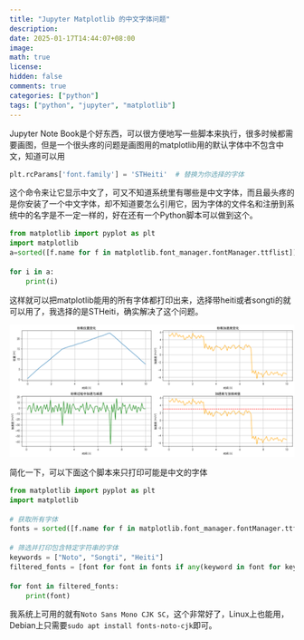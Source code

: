 ```yaml
---
title: "Jupyter Matplotlib 的中文字体问题"
description:
date: 2025-01-17T14:44:07+08:00
image:
math: true
license:
hidden: false
comments: true
categories: ["python"]
tags: ["python", "jupyter", "matplotlib"]
---
```


Jupyter Note Book是个好东西，可以很方便地写一些脚本来执行，很多时候都需要画图，但是一个很头疼的问题是画图用的matplotlib用的默认字体中不包含中文，知道可以用

```python
plt.rcParams['font.family'] = 'STHeiti'  # 替换为你选择的字体
```

这个命令来让它显示中文了，可又不知道系统里有哪些是中文字体，而且最头疼的是你安装了一个中文字体，却不知道要怎么引用它，因为字体的文件名和注册到系统中的名字是不一定一样的，好在还有一个Python脚本可以做到这个。

```python
from matplotlib import pyplot as plt
import matplotlib
a=sorted([f.name for f in matplotlib.font_manager.fontManager.ttflist])

for i in a:
    print(i)
```

这样就可以把matplotlib能用的所有字体都打印出来，选择带heiti或者songti的就可以用了，我选择的是STHeiti，确实解决了这个问题。

![](./images/matplotlib-chinese-font.png)

简化一下，可以下面这个脚本来只打印可能是中文的字体

```python
from matplotlib import pyplot as plt
import matplotlib

# 获取所有字体
fonts = sorted([f.name for f in matplotlib.font_manager.fontManager.ttflist])

# 筛选并打印包含特定字符串的字体
keywords = ["Noto", "Songti", "Heiti"]
filtered_fonts = [font for font in fonts if any(keyword in font for keyword in keywords)]

for font in filtered_fonts:
    print(font)
```

我系统上可用的就有`Noto Sans Mono CJK SC`，这个非常好了，Linux上也能用，Debian上只需要`sudo apt install fonts-noto-cjk`即可。

